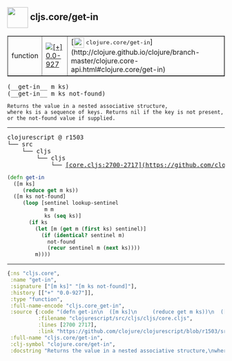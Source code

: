 ## <img width="48px" valign="middle" src="http://i.imgur.com/Hi20huC.png"> cljs.core/get-in

 <table border="1">
<tr>
<td>function</td>
<td><a href="https://github.com/cljsinfo/api-refs/tree/0.0-927"><img valign="middle" alt="[+] 0.0-927" src="https://img.shields.io/badge/+-0.0--927-lightgrey.svg"></a> </td>
<td>
[<img height="24px" valign="middle" src="http://i.imgur.com/1GjPKvB.png"> <samp>clojure.core/get-in</samp>](http://clojure.github.io/clojure/branch-master/clojure.core-api.html#clojure.core/get-in)
</td>
</tr>
</table>

 <samp>
(__get-in__ m ks)<br>
(__get-in__ m ks not-found)<br>
</samp>

```
Returns the value in a nested associative structure,
where ks is a sequence of keys. Returns nil if the key is not present,
or the not-found value if supplied.
```

---

 <pre>
clojurescript @ r1503
└── src
    └── cljs
        └── cljs
            └── <ins>[core.cljs:2700-2717](https://github.com/clojure/clojurescript/blob/r1503/src/cljs/cljs/core.cljs#L2700-L2717)</ins>
</pre>

```clj
(defn get-in
  ([m ks]
     (reduce get m ks))
  ([m ks not-found]
     (loop [sentinel lookup-sentinel
            m m
            ks (seq ks)]
       (if ks
         (let [m (get m (first ks) sentinel)]
           (if (identical? sentinel m)
             not-found
             (recur sentinel m (next ks))))
         m))))
```


---

```clj
{:ns "cljs.core",
 :name "get-in",
 :signature ["[m ks]" "[m ks not-found]"],
 :history [["+" "0.0-927"]],
 :type "function",
 :full-name-encode "cljs.core_get-in",
 :source {:code "(defn get-in\n  ([m ks]\n     (reduce get m ks))\n  ([m ks not-found]\n     (loop [sentinel lookup-sentinel\n            m m\n            ks (seq ks)]\n       (if ks\n         (let [m (get m (first ks) sentinel)]\n           (if (identical? sentinel m)\n             not-found\n             (recur sentinel m (next ks))))\n         m))))",
          :filename "clojurescript/src/cljs/cljs/core.cljs",
          :lines [2700 2717],
          :link "https://github.com/clojure/clojurescript/blob/r1503/src/cljs/cljs/core.cljs#L2700-L2717"},
 :full-name "cljs.core/get-in",
 :clj-symbol "clojure.core/get-in",
 :docstring "Returns the value in a nested associative structure,\nwhere ks is a sequence of keys. Returns nil if the key is not present,\nor the not-found value if supplied."}

```
